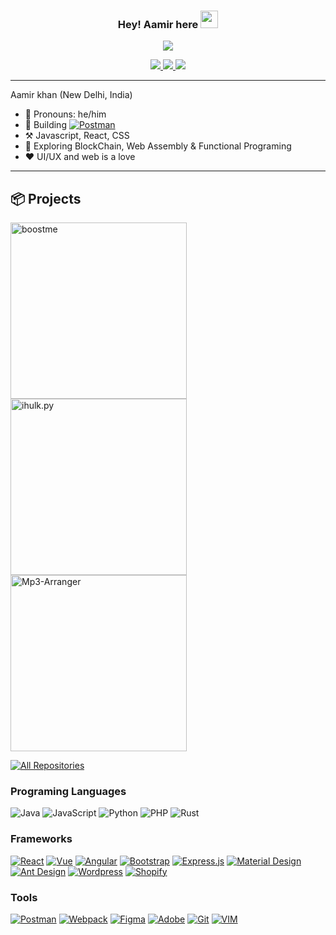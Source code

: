<!--
Thank for your intrest in this profile
feel free to copy and paste this code 😉
Your sincearly fellow programmer
                                —— Aamir khan (https://github.com/iamaamir)
-->

<h3 align="center">
  Hey! Aamir here
  <img src="https://media.giphy.com/media/hvRJCLFzcasrR4ia7z/giphy.gif" width="28">
</h3>


<p align="center">
  <img src="https://readme-typing-svg.herokuapp.com?color=%2336BCF7&lines=I+am+a+Full-stack+web+developer;A+self-taught+programmer;Ready+to+learn+%2C+build+and+break;Love+UI%2FUX+And+a+hobbist+Photographer">
</p>


<p align="center">
<a href="https://www.linkedin.com/in/itsaamir/" target="_blank" title="Linkedin">
   <img src="https://img.shields.io/badge/LinkedIn-0077B5?style=for-the-badge&logo=linkedin&logoColor=white"/>
  </a>
 <a href="https://www.instagram.com/click_randomness/" target="_blank">
   <img src="https://img.shields.io/badge/click_randomness-%23E4405F.svg?style=for-the-badge&logo=Instagram&logoColor=white"/>
  </a>
  <a href="https://mailhide.io/en/e/PyWtbVg3" target="_blank">
   <img src="https://img.shields.io/badge/Email%20Me-30B980?style=for-the-badge&logo=gmail&logoColor=white"/>
  </a>
</p>


---

Aamir khan (New Delhi, India)

-   🧑 Pronouns: he/him
-   🚀 Building <a href="#" ><img alt="Postman" src="https://img.shields.io/badge/Postman-FF6C37?logo=postman&logoColor=white"></a>
-   ⚒️ Javascript, React, CSS
-   🌱 Exploring BlockChain, Web Assembly & Functional Programing
-   ❤️ UI/UX and web is a love

---

## 📦 Projects

<p align="left">
    <a href="https://github.com/iamaamir/boostme"><img width="282"
            src="https://denvercoder1-github-readme-stats.vercel.app/api/pin/?username=iamaamir&repo=boostme&theme=react&bg_color=1F222E&title_color=F85D7F&icon_color=F8D866&hide_border=true&show_icons=false"
            alt="boostme"></a>
    <a href="https://github.com/iamaamir/ihulk.py"><img width="282"
            src="https://denvercoder1-github-readme-stats.vercel.app/api/pin/?username=iamaamir&repo=ihulk.py&hide_border=true&bg_color=1F222E&title_color=F85D7F&icon_color=F8D866&theme=react&show_icons=false"
            alt="ihulk.py"></a>
    <a href="https://github.com/iamaamir/Mp3-Arranger"><img width="282"
            src="https://denvercoder1-github-readme-stats.vercel.app/api/pin/?username=iamaamir&repo=Mp3-Arranger&theme=react&bg_color=1F222E&title_color=F85D7F&icon_color=F8D866&hide_border=true&show_icons=false"
            alt="Mp3-Arranger"></a>
</p>

<p align="left">
    <a href="https://github.com/iamaamir?tab=repositories&sort=stargazers"><img alt="All Repositories"
            title="All Repositories"
            src="https://custom-icon-badges.herokuapp.com/badge/-All%20Projects-1f222e?style=for-the-badge&logoColor=white&logo=repo" /></a>
</p>


### Programing Languages
<img alt="Java" src="https://img.shields.io/badge/Java-007396.svg?logo=java&logoColor=white&color=eb901c&labelColor=4f7b99"> <img alt="JavaScript" src="https://img.shields.io/badge/JavaScript-007396.svg?logo=javascript&logoColor=black&color=ead41c"> <img alt="Python" src="https://img.shields.io/badge/Python-007396.svg?logo=python&logoColor=f2c53c&color=346996"> <img alt="PHP" src="https://img.shields.io/badge/php-007396.svg?logo=php&logoColor=white&color=828bb4"> <img alt="Rust" src="https://img.shields.io/badge/Rust-007396.svg?logo=rust&logoColor=white&color=624431">


### Frameworks

<p>
    <a href="#"><img alt="React" src="https://img.shields.io/badge/React-20232a.svg?logo=react&logoColor=%2361DAFB"></a>
    <a href="#"><img alt="Vue" src="https://img.shields.io/badge/Vue-4FC08D.svg?logo=vue.js&logoColor=white"></a>
    <a href="#"><img alt="Angular" src="https://img.shields.io/badge/Angular-DD0031.svg?logo=angular&logoColor=white"></a>
    <a href="#"><img alt="Bootstrap" src="https://img.shields.io/badge/Bootstrap-7952B3.svg?logo=bootstrap&logoColor=white"></a>
    <a href="#"><img alt="Express.js" src="https://img.shields.io/badge/Express.js-404d59.svg?logo=express&logoColor=white"></a>
    <a href="#"><img alt="Material Design" src="https://img.shields.io/badge/Material%20Design-0081CB.svg?logo=material-design&logoColor=white"></a>
    <a href="#"><img alt="Ant Design" src="https://img.shields.io/badge/Ant%20Design-0170FE.svg?logo=ant-design&logoColor=white"></a>
    <a href="#"><img alt="Wordpress" src="https://img.shields.io/badge/Wordpress-21759B?logo=wordpress&logoColor=white"></a>
    <a href="#"><img alt="Shopify" src="https://img.shields.io/badge/Shopify-7AB55C?logo=shopify&logoColor=white"></a>
</p>


### Tools
<p>
    <a href="#"><img alt="Postman" src="https://img.shields.io/badge/Postman-FF6C37?logo=postman&logoColor=white"></a>
    <a href="#"><img alt="Webpack" src="https://img.shields.io/badge/Webpack-8DD6F9.svg?logo=webpack&logoColor=black"></a>
    <a href="#"><img alt="Figma" src="https://img.shields.io/badge/Figma-F24E1E.svg?logo=figma&logoColor=white"></a>
    <a href="#"><img alt="Adobe" src="https://img.shields.io/badge/Adobe-FF0000.svg?logo=adobe&logoColor=white"></a>
<!--     <a href="#"><img alt="Android" src="https://img.shields.io/badge/Android-3DDC84?logo=android&logoColor=white"></a>
    <a href="#"><img alt="Android Studio" src="https://img.shields.io/badge/Android%20Studio-008678.svg?logo=android-studio&logoColor=white"></a>
    <a href="#"><img alt="Audacity" src="https://img.shields.io/badge/-Audacity-0000CC?logo=audacity&logoColor=white"></a> -->
    <a href="#"><img alt="Git" src="https://img.shields.io/badge/Git-F05033.svg?logo=git&logoColor=white"></a>
    <a href="#"><img alt="VIM" src="https://img.shields.io/badge/VIM-009431.svg?logo=vim&logoColor=c6c6c6"></a>
</p>


<p align="center">
<img src ="http://profile-counter.glitch.me/iamaamir/count.svg" alt=""/>
<p/>
